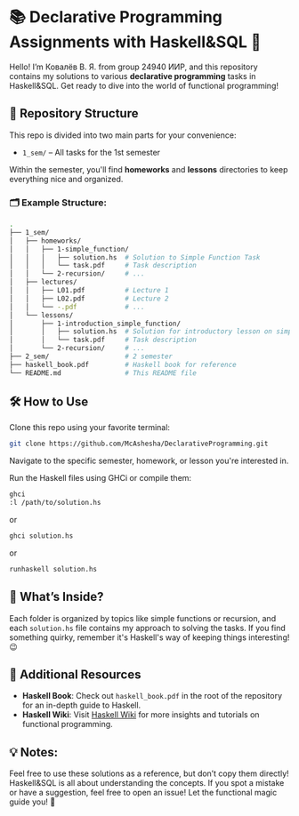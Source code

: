 # 📚 Declarative Programming Assignments with Haskell&SQL 🌟

Hello! I’m Ковалёв В. Я. from group 24940 ИИР, and this repository contains my solutions to various **declarative programming** tasks in Haskell&SQL. Get ready to dive into the world of functional programming!

## 📂 Repository Structure

This repo is divided into two main parts for your convenience:

- `1_sem/` – All tasks for the 1st semester

Within the semester, you'll find **homeworks** and **lessons** directories to keep everything nice and organized.

### 🗂️ Example Structure:
```bash
.
├── 1_sem/
│   ├── homeworks/
│   │   ├── 1-simple_function/
│   │   │   ├── solution.hs  # Solution to Simple Function Task
│   │   │   └── task.pdf     # Task description
│   │   └── 2-recursion/     # ...
│   ├── lectures/
│   │   ├── L01.pdf          # Lecture 1
│   │   ├── L02.pdf          # Lecture 2
│   │   └── -.pdf            # ...
│   └── lessons/
│       ├── 1-introduction_simple_function/
│       │   ├── solution.hs  # Solution for introductory lesson on simple functions
│       │   └── task.pdf     # Task description
│       └── 2-recursion/     # ...
├── 2_sem/                   # 2 semester
├── haskell_book.pdf         # Haskell book for reference
└── README.md                # This README file
```

## 🛠️ How to Use

Clone this repo using your favorite terminal:
```bash
git clone https://github.com/McAshesha/DeclarativeProgramming.git
```
Navigate to the specific semester, homework, or lesson you're interested in.

Run the Haskell files using GHCi or compile them:
```bash
ghci
:l /path/to/solution.hs
```
or
```bash
ghci solution.hs
```
or
```bash
runhaskell solution.hs
```

## 🤖 What’s Inside?

Each folder is organized by topics like simple functions or recursion, and each `solution.hs` file contains my approach to solving the tasks. If you find something quirky, remember it's Haskell's way of keeping things interesting! 😉

## 📘 Additional Resources

- **Haskell Book**: Check out `haskell_book.pdf` in the root of the repository for an in-depth guide to Haskell.
- **Haskell Wiki**: Visit [Haskell Wiki](https://wiki.nsunc.com/_export/html/haskell#haskellvvedenie_v_funkcionalnoe_programmirovanie) for more insights and tutorials on functional programming.

## 💡 Notes:

Feel free to use these solutions as a reference, but don’t copy them directly! Haskell&SQL is all about understanding the concepts. If you spot a mistake or have a suggestion, feel free to open an issue!
Let the functional magic guide you! 🌟
